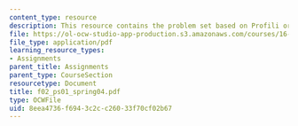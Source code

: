 ```yaml
---
content_type: resource
description: This resource contains the problem set based on Profili or Xfoil.
file: https://ol-ocw-studio-app-production.s3.amazonaws.com/courses/16-01-unified-engineering-i-ii-iii-iv-fall-2005-spring-2006/8eea4736f6943c2cc26033f70cf02b67_f02_ps01_spring04.pdf
file_type: application/pdf
learning_resource_types:
- Assignments
parent_title: Assignments
parent_type: CourseSection
resourcetype: Document
title: f02_ps01_spring04.pdf
type: OCWFile
uid: 8eea4736-f694-3c2c-c260-33f70cf02b67
---
```

